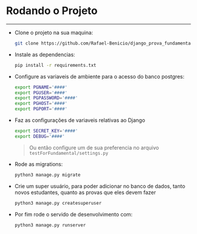 # Rodando o Projeto
---

- Clone o projeto na sua maquina:

  ~~~bash
  git clone https://github.com/Rafael-Benicio/django_prova_fundamental
  ~~~

- Instale as dependencias:

  ~~~bash
  pip install -r requirements.txt
  ~~~

- Configure as variaveis de ambiente para o acesso do banco postgres:

  ~~~bash
  export PGNAME='####'
  export PGUSER='####'
  export PGPASSWORD='####'
  export PGHOST='####'
  export PGPORT='####'


- Faz as configurações de variaveis relativas ao Django

  ~~~bash
  export SECRET_KEY='####'
  export DEBUG='####'
  ~~~

  > Ou então configure um de sua preferencia no arquivo `testForFundamental/settings.py`

- Rode as migrations:

  ~~~bash
  python3 manage.py migrate
  ~~~

- Crie um super usuário, para poder adicionar no banco de dados, tanto novos estudantes, quanto as provas que eles devem fazer

  ~~~bash
  python3 manage.py createsuperuser
  ~~~

- Por fim rode o servido de desenvolvimento com:

  ~~~
  python3 manage.py runserver
  ~~~

  
